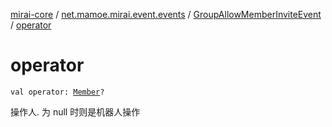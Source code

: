 [mirai-core](../../index.md) / [net.mamoe.mirai.event.events](../index.md) / [GroupAllowMemberInviteEvent](index.md) / [operator](./operator.md)

# operator

`val operator: `[`Member`](../../net.mamoe.mirai.contact/-member/index.md)`?`

操作人. 为 null 时则是机器人操作

